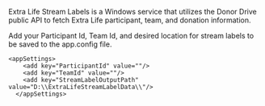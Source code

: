 Extra Life Stream Labels is a Windows service that utilizes the Donor Drive public API to fetch Extra Life participant, team, and donation information.

Add your Participant Id, Team Id, and desired location for stream labels to be saved to the app.config file.

```
<appSettings>
    <add key="ParticipantId" value=""/>
    <add key="TeamId" value=""/>
    <add key="StreamLabelOutputPath" value="D:\\ExtraLifeStreamLabelData\\"/>
  </appSettings>

```

